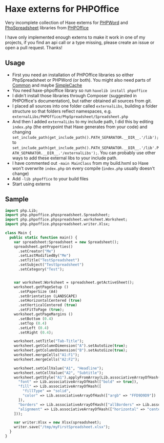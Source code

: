 # Haxe externs for PHPOffice

Very incomplete collection of Haxe externs for [PHPWord](https://github.com/PHPOffice/PHPWord) and [PhpSpreadsheet](https://github.com/PHPOffice/PhpSpreadsheet) libraries from [PHPOffice](https://github.com/PHPOffice)

I have only implemented enough externs to make it work in one of my projects, if you find an api call or a type missing, please create an issue or open a pull request. Thanks!

## Usage

- First you need an installation of PHPOffice libraries so either PhpSpreadsheet or PHPWord (or both). You might also need parts of [Common](https://github.com/PHPOffice/Common) and maybe [SimpleCache](https://github.com/php-fig/simple-cache)
- You need haxe-phpoffice library so run `haxelib install phpoffice`
- I didn't install those libraries through Composer (suggested in PHPOffice's documentation), but rather obtained all sources from git.
- I placed all sources into one folder called `externalLibs`, building a folder structure so that folders reflect namespaces, e.g. `externalLibs/PHPOffice/PhpSpreadsheet/Spreadsheet.php`
- And then I added `externalLibs` to my include path, I did this by editing `index.php` (the entrypoint that Haxe generates from your code) and changing
`set_include_path(get_include_path().PATH_SEPARATOR.__DIR__.'/lib');` to `set_include_path(get_include_path().PATH_SEPARATOR.__DIR__.'/lib'.PATH_SEPARATOR.__DIR__.'/externalLibs');`. You can probably use other ways to add these external libs to your include path.
- I have commented out `-main MainClass` from my build.hxml so Haxe won't overwrite `index.php` on every compile (`index.php` usually doesn't change)
- Add `-lib phpoffice` to your build files
- Start using externs

## Sample

```haxe
import php.Lib;
import php.phpoffice.phpspreadsheet.Spreadsheet;
import php.phpoffice.phpspreadsheet.worksheet.Worksheet;
import php.phpoffice.phpspreadsheet.writer.Xlsx;

class Main {
  public static function main() {
    var spreadsheet:Spreadsheet = new Spreadsheet();
    spreadsheet.getProperties()
      .setCreator("Me")
      .setLastModifiedBy("Me")
      .setTitle("TestSpreadsheet")
      .setSubject("TestSpreadsheet")
      .setCategory("Test");


    var worksheet:Worksheet = spreadsheet.getActiveSheet();
    worksheet.getPageSetup ()
      .setPaperSize (A4)
      .setOrientation (LANDSCAPE)
      .setHorizontalCentered (true)
      .setVerticalCentered (true)
      .setFitToPage (true);
    worksheet.getPageMargins ()
      .setBottom (0.4)
      .setTop (0.4)
      .setLeft (0.4)
      .setRight (0.4);

    worksheet.setTitle("Tab-Title");
    worksheet.getColumnDimension("A").setAutoSize(true);
    worksheet.getColumnDimension("B").setAutoSize(true);
    worksheet.mergeCells("A1:F1");
    worksheet.mergeCells("A2:F2");

    worksheet.setCellValue("A1", "Headline");
    worksheet.setCellValue("A2", "Subtitle");
    worksheet.getStyle("A1").applyFromArray(Lib.associativeArrayOfHash([
      "font" => Lib.associativeArrayOfHash(["bold" => true]),
      "fill" => Lib.associativeArrayOfHash([
        "fillType" => "solid",
        "color" => Lib.associativeArrayOfHash(["argb" => "FFD9D9D9"])
      ]),
      "borders" => Lib.associativeArrayOfHash(["allBorders" => Lib.associativeArrayOfHash(["borderStyle" => "thin"])]),
      "alignment" => Lib.associativeArrayOfHash(["horizontal" => "center", "vertical" => "bottom", "wrapText" => false]),
    ]));

    var writer:Xlsx = new Xlsx(spreadsheet);
    writer.save("/tmp/myFirstSpreadsheet.xlsx");
  }
}
```
